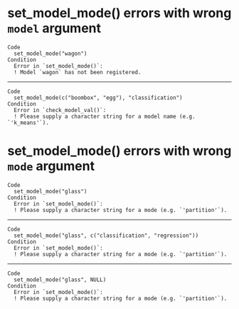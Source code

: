 # set_model_mode() errors with wrong `model` argument

    Code
      set_model_mode("wagon")
    Condition
      Error in `set_model_mode()`:
      ! Model `wagon` has not been registered.

---

    Code
      set_model_mode(c("boombox", "egg"), "classification")
    Condition
      Error in `check_model_val()`:
      ! Please supply a character string for a model name (e.g. `'k_means'`).

# set_model_mode() errors with wrong `mode` argument

    Code
      set_model_mode("glass")
    Condition
      Error in `set_model_mode()`:
      ! Please supply a character string for a mode (e.g. `'partition'`).

---

    Code
      set_model_mode("glass", c("classification", "regression"))
    Condition
      Error in `set_model_mode()`:
      ! Please supply a character string for a mode (e.g. `'partition'`).

---

    Code
      set_model_mode("glass", NULL)
    Condition
      Error in `set_model_mode()`:
      ! Please supply a character string for a mode (e.g. `'partition'`).

